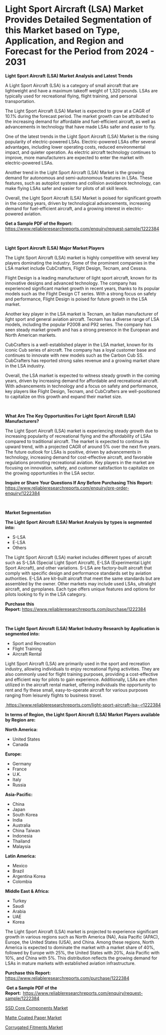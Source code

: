<p><h1>Light Sport Aircraft (LSA) Market Provides Detailed Segmentation of this Market based on Type, Application, and Region and Forecast for the Period from 2024 - 2031</h1></p><p><strong>Light Sport Aircraft (LSA) Market Analysis and Latest Trends</strong></p>
<p><p>A Light Sport Aircraft (LSA) is a category of small aircraft that are lightweight and have a maximum takeoff weight of 1,320 pounds. LSAs are typically used for recreational flying, flight training, and personal transportation.</p><p>The Light Sport Aircraft (LSA) Market is expected to grow at a CAGR of 10.1% during the forecast period. The market growth can be attributed to the increasing demand for affordable and fuel-efficient aircraft, as well as advancements in technology that have made LSAs safer and easier to fly.</p><p>One of the latest trends in the Light Sport Aircraft (LSA) Market is the rising popularity of electric-powered LSAs. Electric-powered LSAs offer several advantages, including lower operating costs, reduced environmental impact, and quieter operation. As electric aircraft technology continues to improve, more manufacturers are expected to enter the market with electric-powered LSAs.</p><p>Another trend in the Light Sport Aircraft (LSA) Market is the growing demand for autonomous and semi-autonomous features in LSAs. These features, such as autopilot systems and collision avoidance technology, can make flying LSAs safer and easier for pilots of all skill levels.</p><p>Overall, the Light Sport Aircraft (LSA) Market is poised for significant growth in the coming years, driven by technological advancements, increasing demand for fuel-efficient aircraft, and a growing interest in electric-powered aviation.</p></p>
<p><strong>Get a Sample PDF of the Report:&nbsp;</strong> <a href="https://www.reliableresearchreports.com/enquiry/request-sample/1222384">https://www.reliableresearchreports.com/enquiry/request-sample/1222384</a></p>
<p>&nbsp;</p>
<p><strong>Light Sport Aircraft (LSA) Major Market Players</strong></p>
<p><p>The Light Sport Aircraft (LSA) market is highly competitive with several key players dominating the industry. Some of the prominent companies in the LSA market include CubCrafters, Flight Design, Tecnam, and Cessna.</p><p>Flight Design is a leading manufacturer of light sport aircraft, known for its innovative designs and advanced technology. The company has experienced significant market growth in recent years, thanks to its popular models such as the Flight Design CT series. With a strong focus on safety and performance, Flight Design is poised for future growth in the LSA market.</p><p>Another key player in the LSA market is Tecnam, an Italian manufacturer of light sport and general aviation aircraft. Tecnam has a diverse range of LSA models, including the popular P2008 and P92 series. The company has seen steady market growth and has a strong presence in the European and North American markets.</p><p>CubCrafters is a well-established player in the LSA market, known for its iconic Cub series of aircraft. The company has a loyal customer base and continues to innovate with new models such as the Carbon Cub SS. CubCrafters has reported strong sales revenue and a growing market share in the LSA industry.</p><p>Overall, the LSA market is expected to witness steady growth in the coming years, driven by increasing demand for affordable and recreational aircraft. With advancements in technology and a focus on safety and performance, key players like Flight Design, Tecnam, and CubCrafters are well-positioned to capitalize on this growth and expand their market size.</p></p>
<p>&nbsp;</p>
<p><strong>What Are The Key Opportunities For Light Sport Aircraft (LSA) Manufacturers?</strong></p>
<p><p>The Light Sport Aircraft (LSA) market is experiencing steady growth due to increasing popularity of recreational flying and the affordability of LSAs compared to traditional aircraft. The market is expected to continue its upward trend, with a projected CAGR of around 5% over the next five years. The future outlook for LSAs is positive, driven by advancements in technology, increasing demand for cost-effective aircraft, and favorable regulations promoting recreational aviation. Key players in the market are focusing on innovation, safety, and customer satisfaction to capitalize on the growing opportunities in the LSA sector.</p></p>
<p><strong>Inquire or Share Your Questions If Any Before Purchasing This Report:</strong> <a href="https://www.reliableresearchreports.com/enquiry/pre-order-enquiry/1222384">https://www.reliableresearchreports.com/enquiry/pre-order-enquiry/1222384</a></p>
<p>&nbsp;</p>
<p><strong>Market Segmentation</strong></p>
<p><strong>The Light Sport Aircraft (LSA) Market Analysis by types is segmented into:</strong></p>
<p><ul><li>S-LSA</li><li>E-LSA</li><li>Others</li></ul></p>
<p><p>The Light Sport Aircraft (LSA) market includes different types of aircraft such as S-LSA (Special Light Sport Aircraft), E-LSA (Experimental Light Sport Aircraft), and other variations. S-LSA are factory-built aircraft that comply with specific design and performance standards set by aviation authorities. E-LSA are kit-built aircraft that meet the same standards but are assembled by the owner. Other markets may include used LSAs, ultralight aircraft, and gyroplanes. Each type offers unique features and options for pilots looking to fly in the LSA category.</p></p>
<p><strong>Purchase this Report:&nbsp;</strong><a href="https://www.reliableresearchreports.com/purchase/1222384">https://www.reliableresearchreports.com/purchase/1222384</a></p>
<p>&nbsp;</p>
<p><strong>The Light Sport Aircraft (LSA) Market Industry Research by Application is segmented into:</strong></p>
<p><ul><li>Sport and Recreation</li><li>Flight Training</li><li>Aircraft Rental</li></ul></p>
<p><p>Light Sport Aircraft (LSA) are primarily used in the sport and recreation industry, allowing individuals to enjoy recreational flying activities. They are also commonly used for flight training purposes, providing a cost-effective and efficient way for pilots to gain experience. Additionally, LSAs are often utilized in the aircraft rental market, offering individuals the opportunity to rent and fly these small, easy-to-operate aircraft for various purposes ranging from leisurely flights to business travel.</p></p>
<p><a href="https://www.reliableresearchreports.com/light-sport-aircraft-lsa--r1222384">&nbsp;https://www.reliableresearchreports.com/light-sport-aircraft-lsa--r1222384</a></p>
<p><strong>In terms of Region, the Light Sport Aircraft (LSA) Market Players available by Region are:</strong></p>
<p>
    <p> <strong> North America: </strong>
        <ul>
            <li>United States</li>
            <li>Canada</li>
        </ul>
        </p> 
    <p> <strong> Europe: </strong>
        <ul>
            <li>Germany</li>
            <li>France</li>
            <li>U.K.</li>
            <li>Italy</li>
            <li>Russia</li>
        </ul>
        </p> 
    <p> <strong> Asia-Pacific: </strong>
        <ul>
            <li>China</li>
            <li>Japan</li>
            <li>South Korea</li>
            <li>India</li>
            <li>Australia</li>
            <li>China Taiwan</li>
            <li>Indonesia</li>
            <li>Thailand</li>
            <li>Malaysia</li>
        </ul>
        </p> 
    <p> <strong> Latin America: </strong>
        <ul>
            <li>Mexico</li>
            <li>Brazil</li>
            <li>Argentina Korea</li>
            <li>Colombia</li>
        </ul>
        </p> 
    <p> <strong> Middle East & Africa: </strong>
        <ul>
            <li>Turkey</li>
            <li>Saudi</li>
            <li>Arabia</li>
            <li>UAE</li>
            <li>Korea</li>
        </ul>
    </p>
    </p>
<p><p>The Light Sport Aircraft (LSA) market is projected to experience significant growth in various regions such as North America (NA), Asia Pacific (APAC), Europe, the United States (USA), and China. Among these regions, North America is expected to dominate the market with a market share of 40%, followed by Europe with 25%, the United States with 20%, Asia Pacific with 10%, and China with 5%. This distribution reflects the growing demand for LSAs in mature markets with established aviation infrastructure.</p></p>
<p><strong>Purchase this Report: </strong><a href="https://www.reliableresearchreports.com/purchase/1222384">https://www.reliableresearchreports.com/purchase/1222384</a></p>
<p>&nbsp;<strong>Get a Sample PDF of the Report:&nbsp;&nbsp;</strong><a href="https://www.reliableresearchreports.com/enquiry/request-sample/1222384">https://www.reliableresearchreports.com/enquiry/request-sample/1222384</a></p>
<p><strong></strong></p>
<p><p><a href="https://www.linkedin.com/pulse/ssd-core-components-market-size-evaluating-its-trends-growth-lpkpe">SSD Core Components Market</a></p><p><a href="https://www.linkedin.com/pulse/matte-coated-paper-market-analysis-examines-its-scope-growth-bs5fc">Matte Coated Paper Market</a></p><p><a href="https://www.linkedin.com/pulse/corrugated-fitments-market-analysis-examines-its-scope-growth-ucroc">Corrugated Fitments Market</a></p></p>